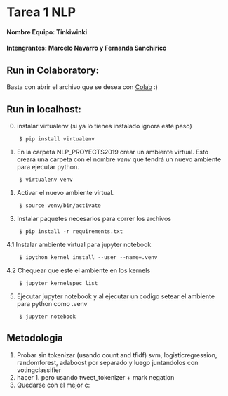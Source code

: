 # Tarea 1 NLP

#### Nombre Equipo: Tinkiwinki
#### Intengrantes: Marcelo Navarro y Fernanda Sanchirico

## Run in Colaboratory:

Basta con abrir el archivo que se desea con [Colab](https://colab.research.google.com) :)
 
## Run in localhost:

0. instalar virtualenv (si ya lo tienes instalado ignora este paso)
```
    $ pip install virtualenv 
```

1. En la carpeta NLP_PROYECTS2019 crear un ambiente virtual. Esto creará una carpeta con el nombre *venv* que tendrá un nuevo ambiente para ejecutar python.

```
    $ virtualenv venv
```

1. Activar el nuevo ambiente virtual.

```
    $ source venv/bin/activate
```

3. Instalar paquetes necesarios para correr los archivos
```
    $ pip install -r requirements.txt
```

4.1 Instalar ambiente virtual para jupyter notebook

```
    $ ipython kernel install --user --name=.venv
```

4.2 Chequear que este el ambiente en los kernels
```
    $ jupyter kernelspec list
```

5. Ejecutar jupyter notebook y al ejecutar un codigo setear el ambiente para python como .venv

```
    $ jupyter notebook
```

## Metodologia

1. Probar sin tokenizar (usando count and tfidf) svm, logisticregression, randomforest, adaboost por separado y luego juntandolos con votingclassifier
2. hacer 1. pero usando tweet_tokenizer + mark negation
3. Quedarse con el mejor c: